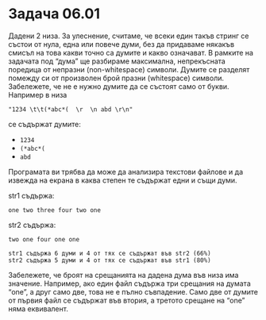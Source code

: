 # Задача 06.01

Дадени 2 низа. За улеснение, считаме, че всеки един такъв стринг се състои от нула, една или повече думи, без да придаваме някакъв смисъл на това какви точно са думите и какво означават. В рамките на задачата под “дума” ще разбираме максимална, непрекъсната поредица от непразни (non-whitespace) символи. Думите се разделят помежду си от произволен брой празни (whitespace) символи. Забележете, че не е нужно думите да се състоят само от букви. Например в низа

```
"1234 \t\t(*abc*(  \r  \n abd \r\n"
```

се съдържат думите:
- ```1234```
- ```(*abc*(```
- ```abd```


Програмата ви трябва да може да анализира текстови файлове и да извежда на екрана в каква степен те съдържат едни и същи думи.

str1 съдържа:
```
one two three four two one
```

str2 съдържа:
```
two one four one one
```

```
str1 съдържа 6 думи и 4 от тях се съдържат във str2 (66%)
str2 съдържа 5 думи и 4 от тях се съдържат във str1 (80%)
```

Забележете, че броят на срещанията на дадена дума във низа има значение. Например, ако един файл съдържа три срещания на думата “one”, а друг само две, това не е пълно съвпадение. Само две от думите от първия файл се съдържат във втория, а третото срещане на “one” няма еквивалент.